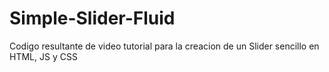 Simple-Slider-Fluid
===================

Codigo resultante de video tutorial para la creacion de un Slider sencillo en HTML, JS y CSS